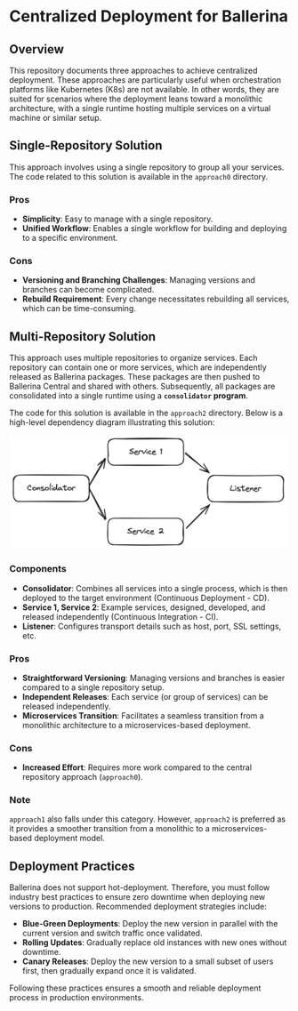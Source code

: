 # Centralized Deployment for Ballerina

## Overview

This repository documents three approaches to achieve centralized deployment. These approaches are particularly useful when orchestration platforms like Kubernetes (K8s) are not available. In other words, they are suited for scenarios where the deployment leans toward a monolithic architecture, with a single runtime hosting multiple services on a virtual machine or similar setup.

## Single-Repository Solution

This approach involves using a single repository to group all your services. The code related to this solution is available in the `approach0` directory.

### Pros

- **Simplicity**: Easy to manage with a single repository.
- **Unified Workflow**: Enables a single workflow for building and deploying to a specific environment.

### Cons

- **Versioning and Branching Challenges**: Managing versions and branches can become complicated.
- **Rebuild Requirement**: Every change necessitates rebuilding all services, which can be time-consuming.

## Multi-Repository Solution

This approach uses multiple repositories to organize services. Each repository can contain one or more services, which are independently released as Ballerina packages. These packages are then pushed to Ballerina Central and shared with others. Subsequently, all packages are consolidated into a single runtime using a **`consolidator` program**. 

The code for this solution is available in the `approach2` directory. Below is a high-level dependency diagram illustrating this solution:

<img src="image.png" alt="Dependency Diagram" width="500"/>

### Components

- **Consolidator**: Combines all services into a single process, which is then deployed to the target environment (Continuous Deployment - CD).
- **Service 1, Service 2**: Example services, designed, developed, and released independently (Continuous Integration - CI).
- **Listener**: Configures transport details such as host, port, SSL settings, etc.

### Pros

- **Straightforward Versioning**: Managing versions and branches is easier compared to a single repository setup.
- **Independent Releases**: Each service (or group of services) can be released independently.
- **Microservices Transition**: Facilitates a seamless transition from a monolithic architecture to a microservices-based deployment.

### Cons

- **Increased Effort**: Requires more work compared to the central repository approach (`approach0`).

### Note

`approach1` also falls under this category. However, `approach2` is preferred as it provides a smoother transition from a monolithic to a microservices-based deployment model.

## Deployment Practices

Ballerina does not support hot-deployment. Therefore, you must follow industry best practices to ensure zero downtime when deploying new versions to production. Recommended deployment strategies include:

- **Blue-Green Deployments**: Deploy the new version in parallel with the current version and switch traffic once validated.
- **Rolling Updates**: Gradually replace old instances with new ones without downtime.
- **Canary Releases**: Deploy the new version to a small subset of users first, then gradually expand once it is validated.

Following these practices ensures a smooth and reliable deployment process in production environments.
